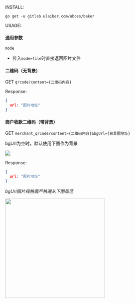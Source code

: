 INSTALL:

`go get -u gitlab.ulaiber.com/uboss/baker`

USAGE:

#### 通用参数

`mode`

- 传入`mode=file`时直接返回图片文件

#### 二维码（无背景）

GET `qrcode?content={二维码内容}`

Response:

```json
{
  url: "图片地址"
}
```

#### 商户收款二维码（带背景）

GET `merchant_qrcode?content={二维码内容}&bgUrl={背景图地址}`

bgUrl为空时，默认使用下图作为背景

<img src="http://ssobu.b0.upaiyun.com/platform/qr_code_bk_image/fe929bbce4397618523da8660f557c59.png-w320"></img>

Response:

```json
{
  url: "图片地址"
}
```

*bgUrl图片规格需严格遵从下图规范*

<img src="http://admin.upayapp.cn/assets/store-a32b519f9dafcc668e9ccfd5cf84590c06395555c86d61506dc61c934921727f.jpg" width='320'> </img>
